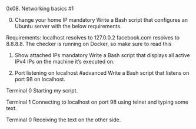 0x08. Networking basics #1

0. Change your home IP
mandatory
Write a Bash script that configures an Ubuntu server with the below requirements.

Requirements:
localhost resolves to 127.0.0.2
facebook.com resolves to 8.8.8.8.
The checker is running on Docker, so make sure to read this

1. Show attached IPs
mandatory
Write a Bash script that displays all active IPv4 IPs on the machine it’s executed on.

2. Port listening on localhost
#advanced
Write a Bash script that listens on port 98 on localhost.

Terminal 0
Starting my script.

Terminal 1
Connecting to localhost on port 98 using telnet and typing some text.

Terminal 0
Receiving the text on the other side.

